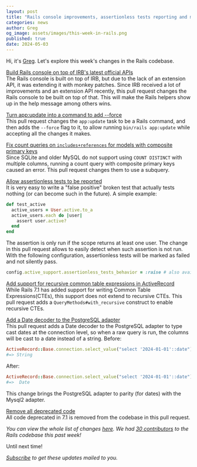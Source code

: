```yaml
---
layout: post
title: "Rails console improvements, assertionless tests reporting and more!"
categories: news
author: Greg
og_image: assets/images/this-week-in-rails.png
published: true
date: 2024-05-03
---
```



Hi, it's [Greg](https://greg.molnar.io). Let's explore this week's changes in the Rails codebase.

[Build Rails console on top of IRB's latest official APIs](https://github.com/rails/rails/pull/51705)  
The Rails console is built on top of IRB, but due to the lack of an extension API, it was extending it with monkey patches. Since IRB received a lot of improvements and an extension API recently, this pull request changes the Rails console to be built on top of that. This will make the Rails helpers show up in the help message among others wins.

[Turn app:update into a command to add --force](https://github.com/rails/rails/pull/51690)  
This pull request changes the `app:update` task to be a Rails command, and then adds the `--force` flag to it, to allow running `bin/rails app:update` while accepting all the changes it makes.

[Fix count queries on `includes+references` for models with composite primary keys](https://github.com/rails/rails/pull/51655)  
Since SQLite and older MySQL do not support using `COUNT DISTINCT` with multiple columns, running a count query with composite primary keys caused an error. This pull request changes them to use a subquery.

[Allow assertionless tests to be reported](https://github.com/rails/rails/pull/51625)  
It is very easy to write a "false positive" broken test that actually tests nothing (or can become such in the future). A simple example:
```ruby
def test_active
  active_users = User.active.to_a
  active_users.each do |user|
    assert user.active?
  end
end
```

The assertion is only run if the scope returns at least one user. The change in this pull request allows to easily detect when such assertion is not run. 
With the following configuration, assertionless tests will be marked as failed and not silently pass.

```ruby
config.active_support.assertionless_tests_behavior = :raise # also available :ignore and :log
```

[Add support for recursive common table expressions in ActiveRecord](https://github.com/rails/rails/pull/51601)  
While Rails 7.1 has added support for writing Common Table Expressions(CTEs), this support does not extend to recursive CTEs.
This pull request adds a `QueryMethods#with_recursive` construct to enable recursive CTEs.

[Add a Date decoder to the PostgreSQL adapter ](https://github.com/rails/rails/pull/51483)  
This pull request adds a Date decoder to the PostgreSQL adapter to type cast dates at the connection level, so when a raw query is run, the columns will be cast to a date instead of a string. 
Before:
```ruby
ActiveRecord::Base.connection.select_value("select '2024-01-01'::date").class 
#=> String
```
After:
```ruby
ActiveRecord::Base.connection.select_value("select '2024-01-01'::date").class 
#=>  Date 
```

This change brings the PostgreSQL adapter to parity (for dates) with the Mysql2 adapter.

[Remove all deprecated code](https://github.com/rails/rails/pull/49624)  
All code deprecated in 7.1 is removed from the codebase in this pull request.


_You can view the whole list of changes [here](https://github.com/rails/rails/compare/@%7B2024-04-26%7D...main@%7B2024-05-03%7D)._
_We had [30 contributors](https://contributors.rubyonrails.org/contributors/in-time-window/20240426-20240503) to the Rails codebase this past week!_

Until next time!

_[Subscribe](https://world.hey.com/this.week.in.rails) to get these updates mailed to you._
